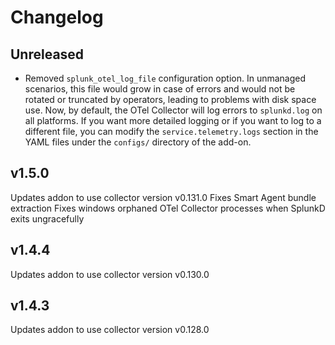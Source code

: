 # Changelog

## Unreleased

- Removed `splunk_otel_log_file` configuration option. In unmanaged scenarios, this file
  would grow in case of errors and would not be rotated or truncated by operators, leading
  to problems with disk space use. Now, by default, the OTel Collector will log errors
  to `splunkd.log` on all platforms. If you want more detailed logging or if you want to log to a different file,
  you can modify the `service.telemetry.logs` section in the YAML files under the `configs/` directory of the add-on.

## v1.5.0

Updates addon to use collector version v0.131.0
Fixes Smart Agent bundle extraction
Fixes windows orphaned OTel Collector processes when SplunkD exits ungracefully

## v1.4.4

Updates addon to use collector version v0.130.0

## v1.4.3

Updates addon to use collector version v0.128.0
